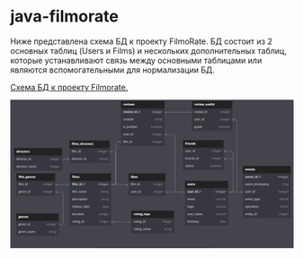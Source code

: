 # java-filmorate
Ниже представлена схема БД к проекту FilmoRate. БД состоит из 2 основных таблиц (Users и Films) и нескольких дополнительных таблиц, которые устанавливают связь между основными таблицами или являются вспомогательными для нормализации БД.

[Схема БД к проекту Filmorate.](https://dbdiagram.io/d/64a9e50502bd1c4a5ebb4f02)

![DBSchema](db_diagram.png)
